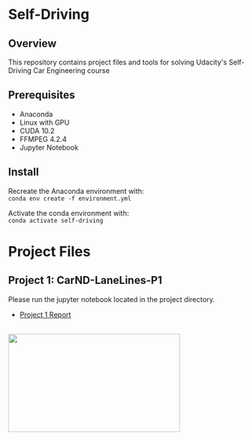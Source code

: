 # Self-Driving

## Overview
This repository contains project files and tools for solving Udacity's Self-Driving Car Engineering course

## Prerequisites
- Anaconda
- Linux with GPU
- CUDA 10.2
- FFMPEG  4.2.4
- Jupyter Notebook

## Install
Recreate the Anaconda environment with: <br/> 
`conda env create -f environment.yml`

Activate the conda environment with: <br/>
`conda activate self-driving`

# Project Files

## Project 1: CarND-LaneLines-P1
Please run the jupyter notebook located in the project directory.
- [Project 1 Report](CarND_LaneLines_P1/REPORT.md)
<br/>
<img src="https://github.com/lajd/self-driving/blob/master/resources/P1/challenge.gif?raw=true" width="350" height="200" />
<br/>
